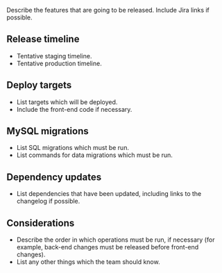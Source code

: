 Describe the features that are going to be released. 
Include Jira links if possible.

## Release timeline

* Tentative staging timeline.
* Tentative production timeline.

## Deploy targets

* List targets which will be deployed.
* Include the front-end code if necessary.

## MySQL migrations

* List SQL migrations which must be run.
* List commands for data migrations which must be run.

## Dependency updates

* List dependencies that have been updated, including links to the changelog if possible.

## Considerations

* Describe the order in which operations must be run, if necessary
  (for example, back-end changes must be released before front-end changes).
* List any other things which the team should know.

